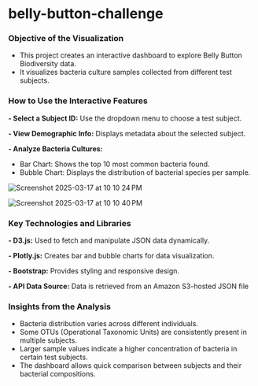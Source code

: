 # belly-button-challenge
### Objective of the Visualization
- This project creates an interactive dashboard to explore Belly Button Biodiversity data.
- It visualizes bacteria culture samples collected from different test subjects.

### How to Use the Interactive Features
**- Select a Subject ID:** Use the dropdown menu to choose a test subject.

**- View Demographic Info:** Displays metadata about the selected subject.

**- Analyze Bacteria Cultures:**
- Bar Chart: Shows the top 10 most common bacteria found.
- Bubble Chart: Displays the distribution of bacterial species per sample.
  
![Screenshot 2025-03-17 at 10 10 24 PM](https://github.com/user-attachments/assets/81ccc248-d866-4ef3-b76b-64488d253d25)

![Screenshot 2025-03-17 at 10 10 40 PM](https://github.com/user-attachments/assets/41e9d91e-2373-4b3f-9bce-6bb3c58fe376)


### Key Technologies and Libraries
**- D3.js:** Used to fetch and manipulate JSON data dynamically.

**- Plotly.js:** Creates bar and bubble charts for data visualization.

**- Bootstrap:** Provides styling and responsive design.

**- API Data Source:** Data is retrieved from an Amazon S3-hosted JSON file

### Insights from the Analysis
- Bacteria distribution varies across different individuals.
- Some OTUs (Operational Taxonomic Units) are consistently present in multiple subjects.
- Larger sample values indicate a higher concentration of bacteria in certain test subjects.
- The dashboard allows quick comparison between subjects and their bacterial compositions.
